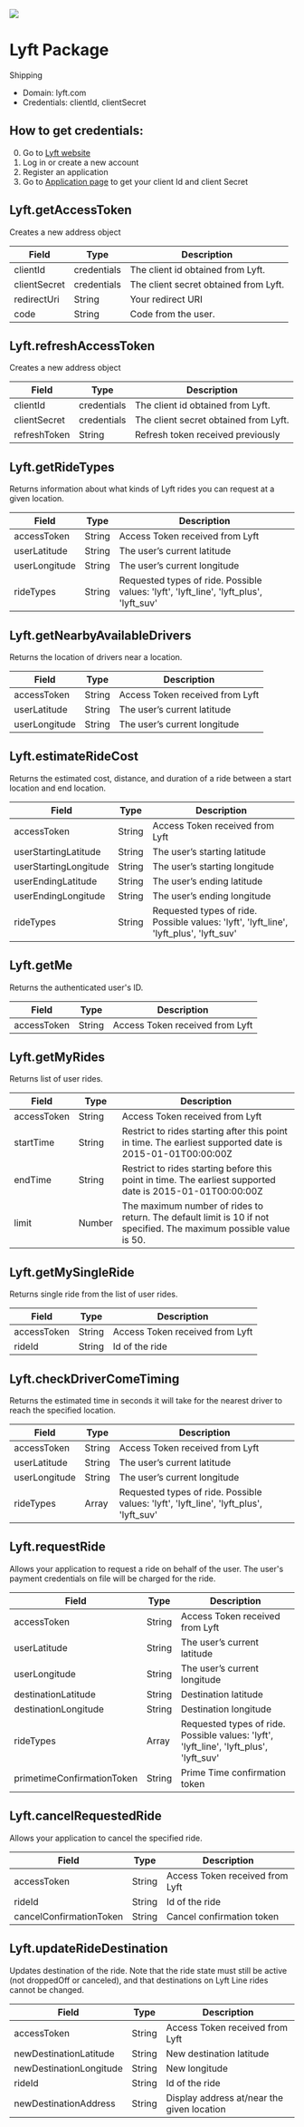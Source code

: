 [![](https://scdn.rapidapi.com/RapidAPI_banner.png)](https://rapidapi.com/package/Lyft/functions?utm_source=RapidAPIGitHub_LyftFunctions&utm_medium=button&utm_content=RapidAPI_GitHub) 
# Lyft Package
Shipping
* Domain: lyft.com
* Credentials: clientId, clientSecret

## How to get credentials: 
0. Go to [Lyft website](https://www.lyft.com) 
1. Log in or create a new account
2. Register an application
3. Go to [Application page](https://www.lyft.com/developers/manage) to get your client Id and client Secret


## Lyft.getAccessToken
Creates a new address object

| Field       | Type       | Description
|-------------|------------|----------
| clientId    | credentials| The client id obtained from Lyft.
| clientSecret| credentials| The client secret obtained from Lyft.
| redirectUri | String     | Your redirect URI
| code        | String     | Code from the user.

## Lyft.refreshAccessToken
Creates a new address object

| Field       | Type       | Description
|-------------|------------|----------
| clientId    | credentials| The client id obtained from Lyft.
| clientSecret| credentials| The client secret obtained from Lyft.
| refreshToken| String     | Refresh token received previously

## Lyft.getRideTypes
Returns information about what kinds of Lyft rides you can request at a given location.

| Field        | Type  | Description
|--------------|-------|----------
| accessToken  | String| Access Token received from Lyft
| userLatitude | String| The user’s current latitude
| userLongitude| String| The user’s current longitude
| rideTypes    | String| Requested types of ride. Possible values: 'lyft', 'lyft_line', 'lyft_plus', 'lyft_suv'

## Lyft.getNearbyAvailableDrivers
Returns the location of drivers near a location.

| Field        | Type  | Description
|--------------|-------|----------
| accessToken  | String| Access Token received from Lyft
| userLatitude | String| The user’s current latitude
| userLongitude| String| The user’s current longitude

## Lyft.estimateRideCost
Returns the estimated cost, distance, and duration of a ride between a start location and end location.

| Field                | Type  | Description
|----------------------|-------|----------
| accessToken          | String| Access Token received from Lyft
| userStartingLatitude | String| The user’s starting latitude
| userStartingLongitude| String| The user’s starting longitude
| userEndingLatitude   | String| The user’s ending latitude
| userEndingLongitude  | String| The user’s ending longitude
| rideTypes            | String| Requested types of ride. Possible values: 'lyft', 'lyft_line', 'lyft_plus', 'lyft_suv'

## Lyft.getMe
Returns the authenticated user's ID.

| Field      | Type  | Description
|------------|-------|----------
| accessToken| String| Access Token received from Lyft

## Lyft.getMyRides
Returns list of user rides.

| Field      | Type  | Description
|------------|-------|----------
| accessToken| String| Access Token received from Lyft
| startTime  | String| Restrict to rides starting after this point in time. The earliest supported date is 2015-01-01T00:00:00Z
| endTime    | String| Restrict to rides starting before this point in time. The earliest supported date is 2015-01-01T00:00:00Z
| limit      | Number| The maximum number of rides to return. The default limit is 10 if not specified. The maximum possible value is 50.

## Lyft.getMySingleRide
Returns single ride from the list of user rides.

| Field      | Type  | Description
|------------|-------|----------
| accessToken| String| Access Token received from Lyft
| rideId     | String| Id of the ride

## Lyft.checkDriverComeTiming
Returns the estimated time in seconds it will take for the nearest driver to reach the specified location.

| Field        | Type  | Description
|--------------|-------|----------
| accessToken  | String| Access Token received from Lyft
| userLatitude | String| The user’s current latitude
| userLongitude| String| The user’s current longitude
| rideTypes    | Array | Requested types of ride. Possible values: 'lyft', 'lyft_line', 'lyft_plus', 'lyft_suv'

## Lyft.requestRide
Allows your application to request a ride on behalf of the user. The user's payment credentials on file will be charged for the ride.

| Field                     | Type  | Description
|---------------------------|-------|----------
| accessToken               | String| Access Token received from Lyft
| userLatitude              | String| The user’s current latitude
| userLongitude             | String| The user’s current longitude
| destinationLatitude       | String| Destination latitude
| destinationLongitude      | String| Destination longitude
| rideTypes                 | Array | Requested types of ride. Possible values: 'lyft', 'lyft_line', 'lyft_plus', 'lyft_suv'
| primetimeConfirmationToken| String| Prime Time confirmation token

## Lyft.cancelRequestedRide
Allows your application to cancel the specified ride.

| Field                  | Type  | Description
|------------------------|-------|----------
| accessToken            | String| Access Token received from Lyft
| rideId                 | String| Id of the ride
| cancelConfirmationToken| String| Cancel confirmation token

## Lyft.updateRideDestination
Updates destination of the ride. Note that the ride state must still be active (not droppedOff or canceled), and that destinations on Lyft Line rides cannot be changed.

| Field                  | Type  | Description
|------------------------|-------|----------
| accessToken            | String| Access Token received from Lyft
| newDestinationLatitude | String| New destination latitude
| newDestinationLongitude| String| New longitude
| rideId                 | String| Id of the ride
| newDestinationAddress  | String| Display address at/near the given location

